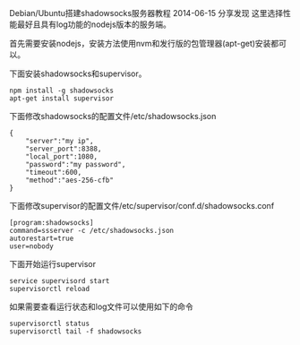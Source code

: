 Debian/Ubuntu搭建shadowsocks服务器教程
2014-06-15
分享发现
这里选择性能最好且具有log功能的nodejs版本的服务端。

首先需要安装nodejs，安装方法使用nvm和发行版的包管理器(apt-get)安装都可以。

下面安装shadowsocks和supervisor。
	
	npm install -g shadowsocks
	apt-get install supervisor

下面修改shadowsocks的配置文件/etc/shadowsocks.json

	{
	    "server":"my ip",
	    "server_port":8388,
	    "local_port":1080,
	    "password":"my password",
	    "timeout":600,
	    "method":"aes-256-cfb"
	}

下面修改supervisor的配置文件/etc/supervisor/conf.d/shadowsocks.conf

	[program:shadowsocks]
	command=ssserver -c /etc/shadowsocks.json
	autorestart=true
	user=nobody

下面开始运行supervisor

	service supervisord start
	supervisorctl reload

如果需要查看运行状态和log文件可以使用如下的命令

	supervisorctl status
	supervisorctl tail -f shadowsocks